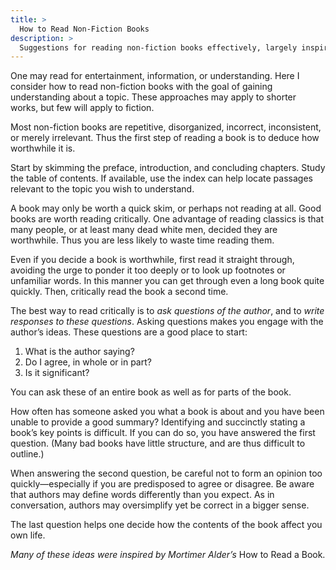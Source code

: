 ```yaml
---
title: >
  How to Read Non-Fiction Books
description: >
  Suggestions for reading non-fiction books effectively, largely inspired by Mortimer Alder’s _How to Read a Book_.
---
```


One may read for entertainment, information, or understanding. Here I consider how to read non-fiction books with the goal of gaining understanding about a topic. These approaches may apply to shorter works, but few will apply to fiction.

Most non-fiction books are repetitive, disorganized, incorrect, inconsistent, or merely irrelevant. Thus the first step of reading a book is to deduce how worthwhile it is.

Start by skimming the preface, introduction, and concluding chapters. Study the table of contents. If available, use the index can help locate passages relevant to the topic you wish to understand.

A book may only be worth a quick skim, or perhaps not reading at all. Good books are worth reading critically. One advantage of reading classics is that many people, or at least many dead white men, decided they are worthwhile. Thus you are less likely to waste time reading them.

Even if you decide a book is worthwhile, first read it straight through, avoiding the urge to ponder it too deeply or to look up footnotes or unfamiliar words. In this manner you can get through even a long book quite quickly. Then, critically read the book a second time.

The best way to read critically is to _ask questions of the author_, and to _write responses to these questions_. Asking questions makes you engage with the author’s ideas. These questions are a good place to start:

1. What is the author saying?
2. Do I agree, in whole or in part?
3. Is it significant?

You can ask these of an entire book as well as for parts of the book.

How often has someone asked you what a book is about and you have been unable to provide a good summary? Identifying and succinctly stating a book’s key points is difficult. If you can do so, you have answered the first question. (Many bad books have little structure, and are thus difficult to outline.)

When answering the second question, be careful not to form an opinion too quickly—especially if you are predisposed to agree or disagree. Be aware that authors may define words differently than you expect. As in conversation, authors may oversimplify yet be correct in a bigger sense.

The last question helps one decide how the contents of the book affect you own life.

_Many of these ideas were inspired by Mortimer Alder’s_ How to Read a Book.
